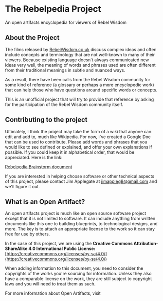 # The Rebelpedia Project
An open artifacts encyclopedia for viewers of Rebel Wisdom

## About the Project
The films released by [RebelWisdom.co.uk](https://www.RebelWisdom.co.uk/) discuss complex ideas and often include concepts and terminology that are not well-known to many of their viewers. Because existing language doesn't always communicated new ideas very well, the meaning of words and phrases used are often different from their traditional meanings in subtle and nuanced ways.

As a result, there have been calls from the Rebel Wisdom community for some kind of reference (a glossary or perhaps a more encyclopedic work) that can help those who have questions around specific words or concepts.

This is an unofficial project that will try to provide that reference by asking for the participation of the Rebel Wisdom community itself.

## Contributing to the project
Ultimately, I think the project may take the form of a wiki that anyone can edit and add to, much like Wikipedia. For now, I've created a Google Doc that can be used to contribute. Please add words and phrases that you would like to see defined or explained, and offer your own explanations if possible. If you could keep it in alphabetical order, that would be appreciated. Here is the link:

[Rebelpedia Brainstorm document](https://docs.google.com/document/d/1YiOt60CwLd-hsPj53DIjKxcUOqmMpiwzvUn9YO02_vE/edit?usp=sharing)

If you are interested in helping choose software or other technical aspects of this project, please contact Jim Applegate at jimappleg8@gmail.com and we'll figure it out.

## What is an Open Artifact?
An open artifacts project is much like an open source software project except that it is not limited to software. It can include anything from written documents like this one to building blueprints, to technological designs, and more. The key is to attach an appropriate license to the work so it can stay free for use by others.

In the case of this project, we are using the **Creative Commons Attribution-ShareAlike 4.0 International Public License:** [https://creativecommons.org/licenses/by-sa/4.0/](https://creativecommons.org/licenses/by-sa/4.0/)

When adding information to this document, you need to consider the copyrights of the works you're sourcing for information. Unless they also have a comparable license on the work, they are still subject to copyright laws and you will need to treat them as such.

For more information about Open Artifacts, visit [](https://openartifacts.org/)


